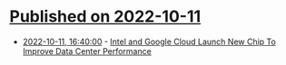 # [Published on 2022-10-11](index.md)

* [2022-10-11, 16:40:00](https://hardware.slashdot.org/story/22/10/11/1638257/intel-and-google-cloud-launch-new-chip-to-improve-data-center-performance?utm_source=rss1.0mainlinkanon&utm_medium=feed) - [Intel and Google Cloud Launch New Chip To Improve Data Center Performance](https://hardware.slashdot.org/story/22/10/11/1638257/intel-and-google-cloud-launch-new-chip-to-improve-data-center-performance?utm_source=rss1.0mainlinkanon&utm_medium=feed)
